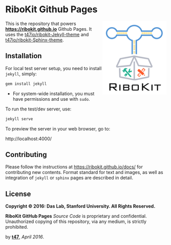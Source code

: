 # RiboKit Github Pages

<img src="assets/ribokit_logo.png" alt="RiboKit Logo" align="right" width="200px">

This is the repository that powers **https://ribokit.github.io** Github Pages. It uses the [t47io/ribokit-Jekyll-theme](https://github.com/t47io/ribokit-Jekyll-theme) and [t47io/ribokit-Sphinx-theme](https://github.com/t47io/ribokit-Sphinx-theme).

## Installation

For local test server setup, you need to install `jekyll`, simply:
```bash
gem install jekyll
```

* For system-wide installation, you must have permissions and use with `sudo`.

To run the test/dev server, use:
```bash
jekyll serve
```

To preview the server in your web browser, go to:

http://localhost:4000/



## Contributing

Please follow the instructions at https://ribokit.github.io/docs/ for contributing new contents. Format standard for text and images, as well as integration of `jekyll` or `sphinx` pages are described in detail.

## License

**Copyright &copy; 2016: Das Lab, Stanford University. All Rights Reserved.**

**RiboKit GitHub Pages** _Source Code_ is proprietary and confidential. Unauthorized copying of this repository, via any medium, is strictly prohibited.


by [**t47**](http://t47.io/), *April 2016*.
